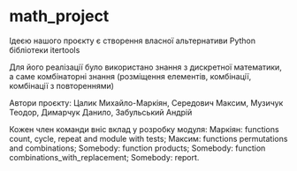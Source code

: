 ﻿# math_project

Ідеєю нашого проєкту є створення власної альтернативи Python бібліотеки itertools

Для його реалізації було використано знання з дискретної математики, а саме комбінаторні знання (розміщення елементів, комбінації, комбінації з повтореннями)

Автори проєкту: Цалик Михайло-Маркіян, Середович Максим, Музичук Теодор, Димарчук Данило, Забульський Андрій

Кожен член команди вніс вклад у розробку модуля:
Маркіян: functions count, cycle, repeat and module with tests;
Максим: functions permutations and combinations;
Somebody: function products;
Somebody: function combinations_with_replacement;
Somebody: report.
